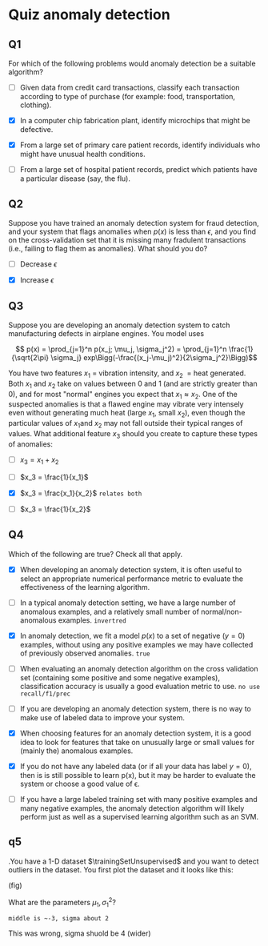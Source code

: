 # Quiz anomaly detection

## Q1

For which of the following problems would anomaly detection be a suitable algorithm?

* [ ] Given data from credit card transactions, classify each transaction according to type of purchase (for example: food, transportation, clothing).

* [x] In a computer chip fabrication plant, identify microchips that might be defective.

* [x] From a large set of primary care patient records, identify individuals who might have unusual health conditions.

* [ ] From a large set of hospital patient records, predict which patients have a particular disease (say, the flu).

## Q2

Suppose you have trained an anomaly detection system for fraud detection, and your system that flags anomalies when $p(x)$ is less than $\epsilon$, and you find on the cross-validation set that it is missing many fradulent transactions (i.e., failing to flag them as anomalies). What should you do?

* [ ] Decrease $\epsilon$

* [x] Increase $\epsilon$

## Q3

Suppose you are developing an anomaly detection system to catch manufacturing defects in airplane engines. You model uses

$$ p(x) = \prod_{j=1}^n p(x_j; \mu_j, \sigma_j^2) =  \prod_{j=1}^n  \frac{1}{\sqrt{2\pi} \sigma_j} exp\Bigg(-\frac{(x_j-\mu_j)^2}{2\sigma_j^2}\Bigg)$$

You have two features $x_1$​ = vibration intensity, and $x_2$​ ​ = heat generated. Both $x_1$ and $x_2$​​ take on values between 0 and 1 (and are strictly greater than 0), and for most "normal" engines you expect that $x_1 \approx x_2$​. One of the suspected anomalies is that a flawed engine may vibrate very intensely even without generating much heat (large $x_1$, small $x_2$​), even though the particular values of $x_1$and $x_2$​ may not fall outside their typical ranges of values. What additional feature $x_3$ should you create to capture these types of anomalies:

* [ ] $x_3 = x_1 + x_2$
* [ ] $x_3 = \frac{1}{x_1}$
* [x] $x_3 = \frac{x_1}{x_2}$ `relates both`
* [ ] $x_3 = \frac{1}{x_2}$



## Q4 

Which of the following are true? Check all that apply.

* [x] When developing an anomaly detection system, it is often useful to select an appropriate numerical performance metric to evaluate the effectiveness of the learning algorithm.

* [ ] In a typical anomaly detection setting, we have a large number of anomalous examples, and a relatively small number of normal/non-anomalous examples. `invertred`

* [x] In anomaly detection, we fit a model $p(x)$ to a set of negative ($y=0$) examples, without using any positive examples we may have collected of previously observed anomalies. `true`

* [ ] When evaluating an anomaly detection algorithm on the cross validation set (containing some positive and some negative examples), classification accuracy is usually a good evaluation metric to use. `no use recall/f1/prec`

* [ ] If you are developing an anomaly detection system, there is no way to make use of labeled data to improve your system.

* [x] When choosing features for an anomaly detection system, it is a good idea to look for features that take on unusually large or small values for (mainly the) anomalous examples.

* [x] If you do not have any labeled data (or if all your data has label $y=0$), then is is still possible to learn p(x), but it may be harder to evaluate the system or choose a good value of ϵ.

* [ ] If you have a large labeled training set with many positive examples and many negative examples, the anomaly detection algorithm will likely perform just as well as a supervised learning algorithm such as an SVM.

## q5
.You have a 1-D dataset $\trainingSetUnsupervised$ and you want to detect outliers in the dataset. You first plot the dataset and it looks like this:

(fig)

What are the parameters $\mu_1, \sigma_1^2$? 

`middle is ~-3, sigma about 2`

This was wrong, sigma shuold be 4 (wider)